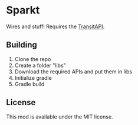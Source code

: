 # Sparkt
Wires and stuff!
Requires the [TransitAPI](https://github.com/CoreChg/TransitAPI).

## Building
1. Clone the repo
2. Create a folder "libs"
3. Download the required APIs and put them in libs
4. Initialize gradle
5. Gradle build

## License
This mod is available under the MIT license.
